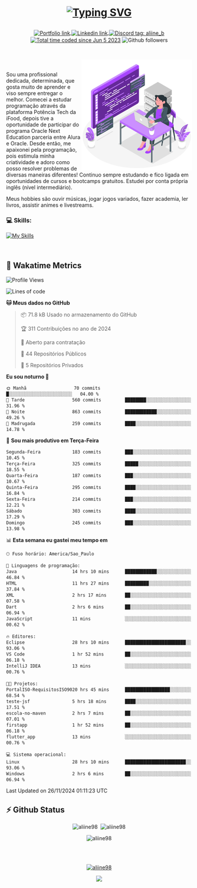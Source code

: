 # <p align = "center"><a href="https://git.io/typing-svg"><img src="https://readme-typing-svg.demolab.com?font=Space+Mono&size=28&pause=1000&duration=4000&color=8E58F7&vCenter=true&width=500&lines=%E2%9C%A8+Ol%C3%A1%2C+sou+Aline+Bevilacqua;%E2%9C%A8+Desenvolvedora+Web!" alt="Typing SVG" /></a></p>

<p align = "center">
    <a href="https://aliine98.github.io" target="_blank">
        <img alt="Portfolio link" align="center" src = "https://img.shields.io/badge/portfolio-8A2BE2?style=for-the-badge">
    </a>
    <a href="https://www.linkedin.com/in/aline-bevilacqua/" target="_blank">
        <img alt="Linkedin link" align="center" src = "https://img.shields.io/badge/LinkedIn-0077B5?style=for-the-badge&logo=linkedin&logoColor=white">
    </a>
    <a href="https://discord.com/" target="_blank">
        <img alt="Discord tag: aliine_b" align="center" src="https://img.shields.io/badge/-aliine__b-5865f2?style=flat-square&logo=Discord&logoColor=FFF" height="28">
    </a>
    <a href="https://wakatime.com/@aliine"><img src="https://wakatime.com/badge/user/d705bdc6-1244-4026-9380-8de8c1599f8d.svg?style=for-the-badge" alt="Total time coded since Jun 5 2023" align="center"/></a>
    <img alt="Github followers" align="center" src="https://img.shields.io/github/followers/Aliine98?style=for-the-badge&color=bf0f47&logo=github&logoColor=white">
</p><br>

<a href="https://storyset.com/"><img src="./assets/coding-amico.svg" width="300" align="right"></a>

<div align="left">
<br>

Sou uma profissional dedicada, determinada, que gosta muito de aprender e viso sempre entregar o melhor. Comecei a estudar programação através da plataforma Potência Tech da iFood, depois tive a oportunidade de participar do programa Oracle Next Education parceria entre Alura e Oracle. Desde então, me apaixonei pela programação, pois estimula minha criatividade e adoro como posso resolver problemas de diversas maneiras diferentes! Continuo sempre estudando e fico ligada em oportunidades de cursos e bootcamps gratuitos.
Estudei por conta própria inglês (nível intermediário).

Meus hobbies são ouvir músicas, jogar jogos variados, fazer academia, ler livros, assistir animes e livestreams.

### 💻 Skills:
[![My Skills](https://skillicons.dev/icons?i=html,css,js,java,tailwind,ts,mysql,hibernate,angular,next,nuxt,firebase,express,mongo&perline=5)](https://skillicons.dev)
</div>
<br>

## 🚀 Wakatime Metrics

<!--START_SECTION:waka-->
![Profile Views](http://img.shields.io/badge/Visualizac%C3%B5es%20do%20perfil-0-blue)

![Lines of code](https://img.shields.io/badge/Desde%20o%20Hello%20World%20eu%20escrevi-375.2%20thousand%20linhas%20de%20c%C3%B3digo-blue)

**🐱 Meus dados no GitHub** 

> 📦 71.8 kB Usado no armazenamento do GitHub 
 > 
> 🏆 311 Contribuições no ano de 2024
 > 
> 💼 Aberto para contratação
 > 
> 📜 44 Repositórios Públicos 
 > 
> 🔑 5 Repositórios Privados 
 > 
**Eu sou noturno 🦉** 

```text
🌞 Manhã                  70 commits          █░░░░░░░░░░░░░░░░░░░░░░░░   04.00 % 
🌆 Tarde                  560 commits         ████████░░░░░░░░░░░░░░░░░   31.96 % 
🌃 Noite                  863 commits         ████████████░░░░░░░░░░░░░   49.26 % 
🌙 Madrugada              259 commits         ████░░░░░░░░░░░░░░░░░░░░░   14.78 % 
```
📅 **Sou mais produtivo em Terça-Feira** 

```text
Segunda-Feira            183 commits         ███░░░░░░░░░░░░░░░░░░░░░░   10.45 % 
Terça-Feira              325 commits         █████░░░░░░░░░░░░░░░░░░░░   18.55 % 
Quarta-Feira             187 commits         ███░░░░░░░░░░░░░░░░░░░░░░   10.67 % 
Quinta-Feira             295 commits         ████░░░░░░░░░░░░░░░░░░░░░   16.84 % 
Sexta-Feira              214 commits         ███░░░░░░░░░░░░░░░░░░░░░░   12.21 % 
Sábado                   303 commits         ████░░░░░░░░░░░░░░░░░░░░░   17.29 % 
Domingo                  245 commits         ███░░░░░░░░░░░░░░░░░░░░░░   13.98 % 
```


📊 **Esta semana eu gastei meu tempo em** 

```text
🕑︎ Fuso horário: America/Sao_Paulo

💬 Linguagens de programação: 
Java                     14 hrs 10 mins      ████████████░░░░░░░░░░░░░   46.84 % 
HTML                     11 hrs 27 mins      █████████░░░░░░░░░░░░░░░░   37.84 % 
XML                      2 hrs 17 mins       ██░░░░░░░░░░░░░░░░░░░░░░░   07.58 % 
Dart                     2 hrs 6 mins        ██░░░░░░░░░░░░░░░░░░░░░░░   06.94 % 
JavaScript               11 mins             ░░░░░░░░░░░░░░░░░░░░░░░░░   00.62 % 

🔥 Editores: 
Eclipse                  28 hrs 10 mins      ███████████████████████░░   93.06 % 
VS Code                  1 hr 52 mins        ██░░░░░░░░░░░░░░░░░░░░░░░   06.18 % 
IntelliJ IDEA            13 mins             ░░░░░░░░░░░░░░░░░░░░░░░░░   00.76 % 

🐱‍💻 Projetos: 
PortalISO-RequisitosISO9020 hrs 45 mins      █████████████████░░░░░░░░   68.54 % 
teste-jsf                5 hrs 18 mins       ████░░░░░░░░░░░░░░░░░░░░░   17.51 % 
escola-no-maven          2 hrs 7 mins        ██░░░░░░░░░░░░░░░░░░░░░░░   07.01 % 
firstapp                 1 hr 52 mins        ██░░░░░░░░░░░░░░░░░░░░░░░   06.18 % 
flutter_app              13 mins             ░░░░░░░░░░░░░░░░░░░░░░░░░   00.76 % 

💻 Sistema operacional: 
Linux                    28 hrs 10 mins      ███████████████████████░░   93.06 % 
Windows                  2 hrs 6 mins        ██░░░░░░░░░░░░░░░░░░░░░░░   06.94 % 
```


 Last Updated on 26/11/2024 01:11:23 UTC
<!--END_SECTION:waka-->
 
## ⚡ Github Status

<p align="center"><img src="https://my-github-readme-stats-aliine98.vercel.app/api?username=aliine98&show_icons=true&locale=en&theme=radical" alt="aliine98" />&nbsp;&nbsp;<img src="https://my-github-readme-stats-aliine98.vercel.app/api/top-langs?username=aliine98&show_icons=true&locale=en&layout=compact&theme=radical&exclude_repo=my-github-readme-stats,my-github-readme-streak-stats,github-readme-streak-stats,ajax-com-js-puro" alt="aliine98" /></p>

<p align="center"><img src="https://streak-stats.demolab.com?user=aliine98&theme=radical" alt="aliine98" /></p>

<br><br>
<p align="center"> <a href="https://github.com/ryo-ma/github-profile-trophy" target="_blank"><img src="https://github-profile-trophy.vercel.app/?username=aliine98&theme=radical&column=4" alt="aliine98" /></a> </p>

<p align="center"><img src="https://media4.giphy.com/media/C1bBFL2dMQxA4/giphy.gif?cid=ecf05e47z7xqxd7gboyuplq95r7v869x9bi8msk1upllpme2&ep=v1_gifs_search&rid=giphy.gif&ct=g" width="700"></p>

